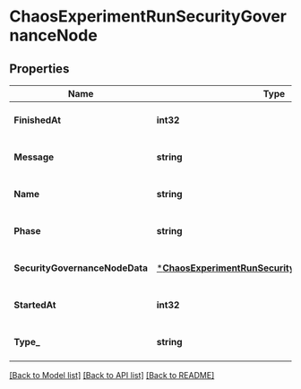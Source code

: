 # ChaosExperimentRunSecurityGovernanceNode

## Properties
Name | Type | Description | Notes
------------ | ------------- | ------------- | -------------
**FinishedAt** | **int32** |  | [optional] [default to null]
**Message** | **string** |  | [optional] [default to null]
**Name** | **string** |  | [optional] [default to null]
**Phase** | **string** |  | [optional] [default to null]
**SecurityGovernanceNodeData** | [***ChaosExperimentRunSecurityGovernanceNodeData**](chaos_experiment_run.SecurityGovernanceNodeData.md) |  | [optional] [default to null]
**StartedAt** | **int32** |  | [optional] [default to null]
**Type_** | **string** |  | [optional] [default to null]

[[Back to Model list]](../README.md#documentation-for-models) [[Back to API list]](../README.md#documentation-for-api-endpoints) [[Back to README]](../README.md)

